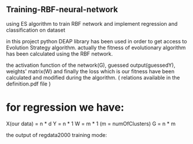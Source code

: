 ## Training-RBF-neural-network
using ES algorithm to train RBF network and implement regression and classification on dataset


in this project python DEAP library has been used in order to get access to Evolution Strategy algorithm.
actually the fitness of evolutionary algorithm has been calculated using the RBF network.

the activation function of the network(G), guessed output(guessedY), weights' matrix(W) and finally the loss which is
our fitness have been calculated and modified during the algorithm. ( relations available in the definition.pdf file )

# for regression we have:
X(our data) = n * d 
Y = n * 1
W = m * 1 (m = numOfClusters)
G = n * m

the output of regdata2000 training mode:
